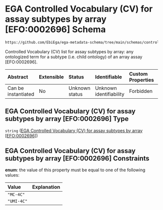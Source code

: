 # EGA Controlled Vocabulary (CV) for assay subtypes by array \[EFO:0002696] Schema

```txt
https://github.com/EbiEga/ega-metadata-schema/tree/main/schemas/controlled_vocabulary_schemas/EGA.cv.assay_subtype_by_array.json
```

Controlled Vocabulary (CV) list for assay subtypes by array: any ontologized term for a subtype (i.e. child ontology) of an array assay \[EFO:0002696].

| Abstract            | Extensible | Status         | Identifiable            | Custom Properties | Additional Properties | Access Restrictions | Defined In                                                                                                                           |
| :------------------ | :--------- | :------------- | :---------------------- | :---------------- | :-------------------- | :------------------ | :----------------------------------------------------------------------------------------------------------------------------------- |
| Can be instantiated | No         | Unknown status | Unknown identifiability | Forbidden         | Allowed               | none                | [EGA.cv.assay_subtype_by_array.json](../out/controlled_vocabulary_schemas/EGA.cv.assay_subtype_by_array.json "open original schema") |

## EGA Controlled Vocabulary (CV) for assay subtypes by array \[EFO:0002696] Type

`string` ([EGA Controlled Vocabulary (CV) for assay subtypes by array \[EFO:0002696\]](ega-3.md))

## EGA Controlled Vocabulary (CV) for assay subtypes by array \[EFO:0002696] Constraints

**enum**: the value of this property must be equal to one of the following values:

| Value      | Explanation |
| :--------- | :---------- |
| `"MC-4C"`  |             |
| `"UMI-4C"` |             |
